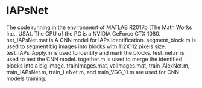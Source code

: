 # IAPsNet

The code running in the environment of MATLAB R2017b (The Math Works Inc., USA). The GPU of the PC is a NVIDIA GeForce GTX 1080.
net_IAPsNet.mat is A CNN model for IAPs identification.
segment_block.m is used to segment big images into blocks with 112X112 pixels size.
test_IAPs_Apply.m is used to identify and mark the blocks.
test_net.m is used to test the CNN model.
together.m is used to merge the identified blocks into a big image.
trainImages.mat, valImages.mat, train_AlexNet.m, train_IAPsNet.m, train_LeNet.m, and train_VGG_11.m are used for CNN models training.
